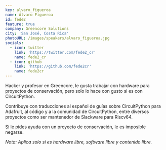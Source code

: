 ```yaml
---
key: alvaro_figueroa
name: Álvaro Figueroa
id: fede2
feature: true
company: Greencore Solutions
city: 'San José, Costa Rica'
photoURL: /images/speakers/alvaro_figueroa.jpg
socials:
  - icon: twitter
    link: 'https://twitter.com/fede2_cr'
    name: fede2_cr
  - icon: github
    link: 'https://github.com/fede2cr'
    name: fede2cr
---
```

Hacker y profesor en Greencore, le gusta trabajar con hardware para proyectos de conservación, pero solo lo hace con gusto si es con CircuitPython.

Contribuye con traducciones al español de guías sobre CircuitPython para Adafruit, al código y a la comunidad de CircuitPython, entre diversos proyectos como ser mantenedor de Slackware para Riscv64.

Si le pides ayuda con un proyecto de conservación, le es imposible negarse. 

*Nota: Aplica solo si es hardware libre, software libre y contenido libre.*
